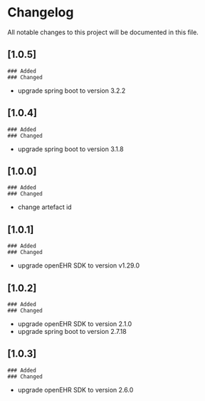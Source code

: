 # Changelog
All notable changes to this project will be documented in this file.
##  [1.0.5]
    ### Added
    ### Changed
- upgrade spring boot to version 3.2.2
##  [1.0.4]
    ### Added
    ### Changed
- upgrade spring boot to version 3.1.8

## [1.0.0]
    ### Added
    ### Changed    
- change artefact id 
## [1.0.1]
    ### Added
    ### Changed
- upgrade openEHR SDK to version v1.29.0
## [1.0.2]
    ### Added
    ### Changed
- upgrade openEHR SDK to version 2.1.0
- upgrade spring boot to version 2.7.18
## [1.0.3]
    ### Added
    ### Changed
- upgrade openEHR SDK to version 2.6.0